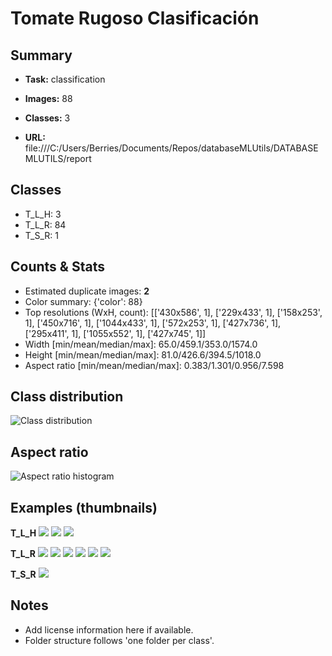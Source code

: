 # Tomate Rugoso Clasificación

## Summary

- **Task:** classification

- **Images:** 88

- **Classes:** 3

- **URL:** file:///C:/Users/Berries/Documents/Repos/databaseMLUtils/DATABASEMLUTILS/report


## Classes
- T_L_H: 3
- T_L_R: 84
- T_S_R: 1

## Counts & Stats
- Estimated duplicate images: **2**
- Color summary: {'color': 88}
- Top resolutions (WxH, count): [['430x586', 1], ['229x433', 1], ['158x253', 1], ['450x716', 1], ['1044x433', 1], ['572x253', 1], ['427x736', 1], ['295x411', 1], ['1055x552', 1], ['427x745', 1]]
- Width [min/mean/median/max]: 65.0/459.1/353.0/1574.0
- Height [min/mean/median/max]: 81.0/426.6/394.5/1018.0
- Aspect ratio [min/mean/median/max]: 0.383/1.301/0.956/7.598

## Class distribution
![Class distribution](class_distribution.png)

## Aspect ratio
![Aspect ratio histogram](aspect_ratio_hist.png)

## Examples (thumbnails)
**T_L_H**
![](thumbs\T_L_H_01.jpg) ![](thumbs\T_L_H_02.jpg) ![](thumbs\T_L_H_03.jpg)

**T_L_R**
![](thumbs\T_L_R_01.jpg) ![](thumbs\T_L_R_02.jpg) ![](thumbs\T_L_R_03.jpg) ![](thumbs\T_L_R_04.jpg) ![](thumbs\T_L_R_05.jpg) ![](thumbs\T_L_R_06.jpg)

**T_S_R**
![](thumbs\T_S_R_01.jpg)

## Notes
- Add license information here if available.
- Folder structure follows 'one folder per class'.